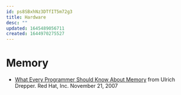 ```yaml
---
id: ps8SBxhNz3DTfIT5m72g3
title: Hardware
desc: ""
updated: 1645489056711
created: 1644970275527
---
```


# Memory

- [What Every Programmer Should Know About Memory](https://people.freebsd.org/~lstewart/articles/cpumemory.pdf) from Ulrich Drepper. Red Hat, Inc. November 21, 2007
